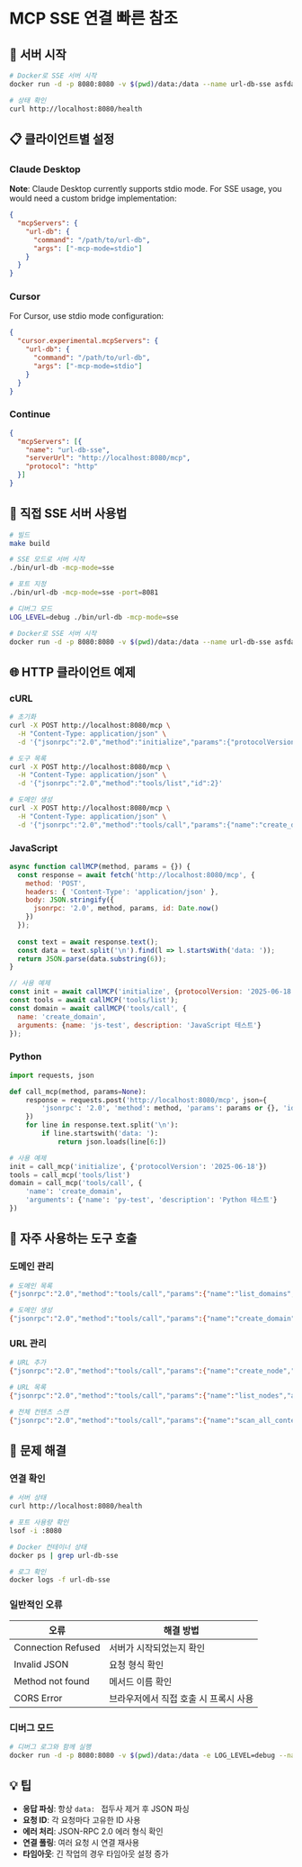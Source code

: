 # MCP SSE 연결 빠른 참조

## 🚀 서버 시작

```bash
# Docker로 SSE 서버 시작
docker run -d -p 8080:8080 -v $(pwd)/data:/data --name url-db-sse asfdassdssa/url-db:latest -mcp-mode=sse

# 상태 확인
curl http://localhost:8080/health
```

## 📋 클라이언트별 설정

### Claude Desktop

**Note**: Claude Desktop currently supports stdio mode. For SSE usage, you would need a custom bridge implementation:

```json
{
  "mcpServers": {
    "url-db": {
      "command": "/path/to/url-db", 
      "args": ["-mcp-mode=stdio"]
    }
  }
}
```

### Cursor

For Cursor, use stdio mode configuration:

```json
{
  "cursor.experimental.mcpServers": {
    "url-db": {
      "command": "/path/to/url-db",
      "args": ["-mcp-mode=stdio"]
    }
  }
}
```

### Continue

```json
{
  "mcpServers": [{
    "name": "url-db-sse",
    "serverUrl": "http://localhost:8080/mcp",
    "protocol": "http"
  }]
}
```

## 🔧 직접 SSE 서버 사용법

```bash
# 빌드
make build

# SSE 모드로 서버 시작
./bin/url-db -mcp-mode=sse

# 포트 지정
./bin/url-db -mcp-mode=sse -port=8081

# 디버그 모드
LOG_LEVEL=debug ./bin/url-db -mcp-mode=sse

# Docker로 SSE 서버 시작
docker run -d -p 8080:8080 -v $(pwd)/data:/data --name url-db-sse asfdassdssa/url-db:latest -mcp-mode=sse
```

## 🌐 HTTP 클라이언트 예제

### cURL

```bash
# 초기화
curl -X POST http://localhost:8080/mcp \
  -H "Content-Type: application/json" \
  -d '{"jsonrpc":"2.0","method":"initialize","params":{"protocolVersion":"2025-06-18"},"id":1}'

# 도구 목록
curl -X POST http://localhost:8080/mcp \
  -H "Content-Type: application/json" \
  -d '{"jsonrpc":"2.0","method":"tools/list","id":2}'

# 도메인 생성
curl -X POST http://localhost:8080/mcp \
  -H "Content-Type: application/json" \
  -d '{"jsonrpc":"2.0","method":"tools/call","params":{"name":"create_domain","arguments":{"name":"test","description":"테스트 도메인"}},"id":3}'
```

### JavaScript

```javascript
async function callMCP(method, params = {}) {
  const response = await fetch('http://localhost:8080/mcp', {
    method: 'POST',
    headers: { 'Content-Type': 'application/json' },
    body: JSON.stringify({
      jsonrpc: '2.0', method, params, id: Date.now()
    })
  });
  
  const text = await response.text();
  const data = text.split('\n').find(l => l.startsWith('data: '));
  return JSON.parse(data.substring(6));
}

// 사용 예제
const init = await callMCP('initialize', {protocolVersion: '2025-06-18'});
const tools = await callMCP('tools/list');
const domain = await callMCP('tools/call', {
  name: 'create_domain',
  arguments: {name: 'js-test', description: 'JavaScript 테스트'}
});
```

### Python

```python
import requests, json

def call_mcp(method, params=None):
    response = requests.post('http://localhost:8080/mcp', json={
        'jsonrpc': '2.0', 'method': method, 'params': params or {}, 'id': 1
    })
    for line in response.text.split('\n'):
        if line.startswith('data: '):
            return json.loads(line[6:])

# 사용 예제
init = call_mcp('initialize', {'protocolVersion': '2025-06-18'})
tools = call_mcp('tools/list')
domain = call_mcp('tools/call', {
    'name': 'create_domain',
    'arguments': {'name': 'py-test', 'description': 'Python 테스트'}
})
```

## 🎯 자주 사용하는 도구 호출

### 도메인 관리

```bash
# 도메인 목록
{"jsonrpc":"2.0","method":"tools/call","params":{"name":"list_domains","arguments":{}},"id":1}

# 도메인 생성
{"jsonrpc":"2.0","method":"tools/call","params":{"name":"create_domain","arguments":{"name":"bookmarks","description":"북마크 모음"}},"id":2}
```

### URL 관리

```bash
# URL 추가
{"jsonrpc":"2.0","method":"tools/call","params":{"name":"create_node","arguments":{"domain_name":"bookmarks","url":"https://example.com","title":"예시 사이트"}},"id":3}

# URL 목록
{"jsonrpc":"2.0","method":"tools/call","params":{"name":"list_nodes","arguments":{"domain_name":"bookmarks"}},"id":4}

# 전체 컨텐츠 스캔
{"jsonrpc":"2.0","method":"tools/call","params":{"name":"scan_all_content","arguments":{"domain_name":"bookmarks","max_tokens_per_page":3000}},"id":5}
```

## 🐛 문제 해결

### 연결 확인

```bash
# 서버 상태
curl http://localhost:8080/health

# 포트 사용량 확인
lsof -i :8080

# Docker 컨테이너 상태
docker ps | grep url-db-sse

# 로그 확인
docker logs -f url-db-sse
```

### 일반적인 오류

| 오류 | 해결 방법 |
|------|-----------|
| Connection Refused | 서버가 시작되었는지 확인 |
| Invalid JSON | 요청 형식 확인 |
| Method not found | 메서드 이름 확인 |
| CORS Error | 브라우저에서 직접 호출 시 프록시 사용 |

### 디버그 모드

```bash
# 디버그 로그와 함께 실행
docker run -d -p 8080:8080 -v $(pwd)/data:/data -e LOG_LEVEL=debug --name url-db-sse asfdassdssa/url-db:latest -mcp-mode=sse
```

## 💡 팁

- **응답 파싱**: 항상 `data: ` 접두사 제거 후 JSON 파싱
- **요청 ID**: 각 요청마다 고유한 ID 사용
- **에러 처리**: JSON-RPC 2.0 에러 형식 확인
- **연결 풀링**: 여러 요청 시 연결 재사용
- **타임아웃**: 긴 작업의 경우 타임아웃 설정 증가